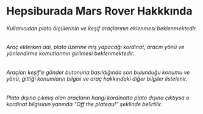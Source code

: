 # Hepsiburada Mars Rover Hakkkında
###### Kullanıcıdan plato ölçülerinin ve keşif araçlarının eklenmesi beklenmektedir. 
###### Araç eklerken adı, plato üzerine iniş yapacağı kordinat, aracın yönü ve yönlendirme komutlarının girilmesi beklenmektedir. 
###### Araçları keşif'e gönder butonuna basıldığında son bulunduğu konumu ve yönü, gittiği konumların bilgisi ve araç hakkındaki diğer bilgiler listelenir. 
###### Plato dışına çıkmış olan araçların hangi kordinatta plato dışına çıktıysa o kordinat bilgisinin yanında "Off the plateau!" şeklinde belirtilir.
